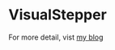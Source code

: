 # VisualStepper
For more detail, vist [my blog](http://wuwen1030.github.io/blog/2015/05/20/at-ibdesignable-suo-jian-ji-suo-de-de-custom-view/)
